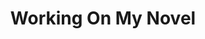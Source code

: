 ---
ee_id_thing: '54'
site: '1'
type: '2'
inv_num: 2009-032
add_credit:
url: 2009-032-working-on-my-novel
title: Working On My Novel
year: '2009'
display_year: '2009'
medium: Social network search
dims:
pitch: "​Search for “working on my novel” on the social network Twitter."
ps: 'Original link (which doesn’t work anymore) was: http://twitter.com/#search?q=“working
  on my novel”, but I have found the original Buzzfeed post where I first thought
  of the idea. LOL! ;-)'
live_url: https://web.archive.org/web/20110903012902/http://www.buzzfeed.com/arcangel/great-twitter-searches-volume-1-working-on-my-n
youtube:
related_code:
imgs: working-on-my-novel-2009-032-digital-database-1-ih.jpg
subheading: "(Twitter Search)"
download:
commission:
related: |-
  [2205] [2012-066-working-on-my-novel] 2012-066 Working On My Novel (Twitter Feed)
  [4127] [2012-037-work-on-my-novel-book] 2012-037 Work On My Novel (book)
layout: things-i-made
---